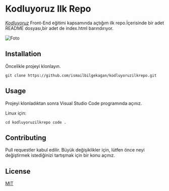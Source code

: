 # Kodluyoruz Ilk Repo

[*Kodluyoruz*][https://kodluyoruz.org/tr/kodluyoruz/] Front-End eğitimi kapsamında açtığım ilk repo.İçerisinde bir adet README dosyası,bir adet de index.html barındırıyor.  

![Foto](https://picsum.photos/100/250)

## Installation

Öncelikle projeyi klonlayın.

``` git clone https://github.com/ismailbilgekagan/kodluyoruzilkrepo.git ```


## Usage

Projeyi klonladıktan sonra Visual Studio Code programında açınız.

Linux için: 

``` cd kodluyoruzilkrepo code . ```

## Contributing 

Pull requestler kabul edilir. Büyük değişiklikler için, lütfen önce neyi değiştirmek istediğinizi tartışmak için bir konu açınız.

## License 

[MIT](https://choosealicense.com/licenses/mit/)

[https://kodluyoruz.org/tr/kodluyoruz/]: https://kodluyoruz.org/tr/kodluyoruz/